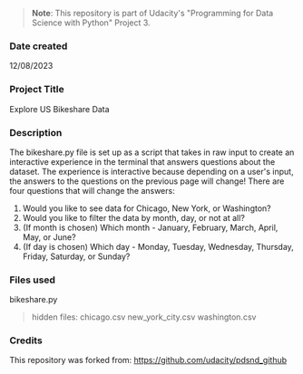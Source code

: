 >**Note**: This repository is part of Udacity's "Programming for Data Science with Python" Project 3.

### Date created
12/08/2023

### Project Title
Explore US Bikeshare Data

### Description
The bikeshare.py file is set up as a script that takes in raw input to create an interactive experience in the terminal that answers questions about the dataset. The experience is interactive because depending on a user's input, the answers to the questions on the previous page will change! There are four questions that will change the answers:
1. Would you like to see data for Chicago, New York, or Washington?
2. Would you like to filter the data by month, day, or not at all?
3. (If month is chosen) Which month - January, February, March, April, May, or June?
4. (If day is chosen) Which day - Monday, Tuesday, Wednesday, Thursday, Friday, Saturday, or Sunday?

### Files used
bikeshare.py
> hidden files:
> chicago.csv
> new_york_city.csv
> washington.csv

### Credits
This repository was forked from: https://github.com/udacity/pdsnd_github

